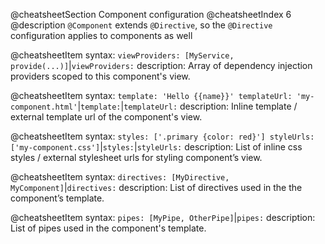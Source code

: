 @cheatsheetSection
Component configuration
@cheatsheetIndex 6
@description
`@Component` extends `@Directive`,
so the `@Directive` configuration applies to components as well

@cheatsheetItem
syntax:
`viewProviders: [MyService, provide(...)]`|`viewProviders:`
description:
Array of dependency injection providers scoped to this component's view.


@cheatsheetItem
syntax:
`template: 'Hello {{name}}'
templateUrl: 'my-component.html'`|`template:`|`templateUrl:`
description:
Inline template / external template url of the component's view.


@cheatsheetItem
syntax:
`styles: ['.primary {color: red}']
styleUrls: ['my-component.css']`|`styles:`|`styleUrls:`
description:
List of inline css styles / external stylesheet urls for styling component’s view.


@cheatsheetItem
syntax:
`directives: [MyDirective, MyComponent]`|`directives:`
description:
List of directives used in the the component’s template.


@cheatsheetItem
syntax:
`pipes: [MyPipe, OtherPipe]`|`pipes:`
description:
List of pipes used in the component's template.